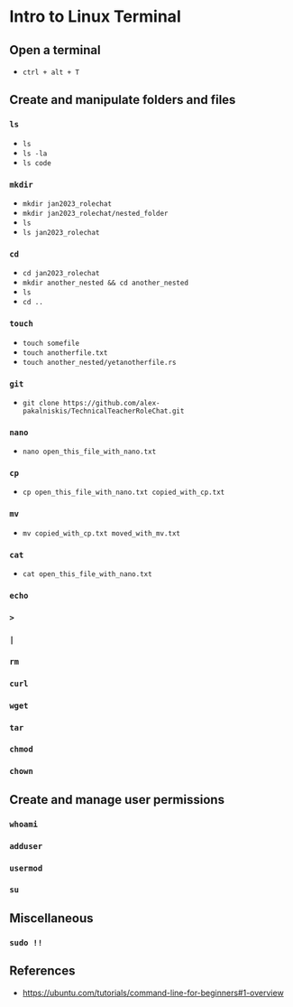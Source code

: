 # Intro to Linux Terminal

## Open a terminal

* `ctrl + alt + T`

## Create and manipulate folders and files
### `ls`

* `ls`
* `ls -la`
* `ls code`

### `mkdir`

* `mkdir jan2023_rolechat`
* `mkdir jan2023_rolechat/nested_folder`
* `ls`
* `ls jan2023_rolechat`

### `cd`

* `cd jan2023_rolechat`
* `mkdir another_nested && cd another_nested`
* `ls`
* `cd ..`

### `touch`
* `touch somefile`
* `touch anotherfile.txt`
* `touch another_nested/yetanotherfile.rs`

### `git`
* `git clone https://github.com/alex-pakalniskis/TechnicalTeacherRoleChat.git`


### `nano`
* `nano open_this_file_with_nano.txt`

### `cp`
* `cp open_this_file_with_nano.txt copied_with_cp.txt`

### `mv`
* `mv copied_with_cp.txt moved_with_mv.txt`

### `cat`
* `cat open_this_file_with_nano.txt`

### `echo`
### `>`
### `|`
### `rm`
### `curl`
### `wget`
### `tar`
### `chmod`
### `chown`

## Create and manage user permissions
### `whoami`
### `adduser`
### `usermod`
### `su`

## Miscellaneous
### `sudo !!`


## References
* https://ubuntu.com/tutorials/command-line-for-beginners#1-overview

